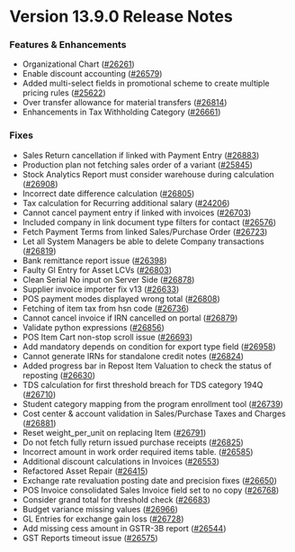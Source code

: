 # Version 13.9.0 Release Notes

### Features & Enhancements
- Organizational Chart ([#26261](https://github.com/frappe/erpnext/pull/26261))
- Enable discount accounting ([#26579](https://github.com/frappe/erpnext/pull/26579))
- Added multi-select fields in promotional scheme to create multiple pricing rules ([#25622](https://github.com/frappe/erpnext/pull/25622))
- Over transfer allowance for material transfers ([#26814](https://github.com/frappe/erpnext/pull/26814))
- Enhancements in Tax Withholding Category ([#26661](https://github.com/frappe/erpnext/pull/26661))

### Fixes
- Sales Return cancellation if linked with Payment Entry ([#26883](https://github.com/frappe/erpnext/pull/26883))
- Production plan not fetching sales order of a variant ([#25845](https://github.com/frappe/erpnext/pull/25845))
- Stock Analytics Report must consider warehouse during calculation ([#26908](https://github.com/frappe/erpnext/pull/26908))
- Incorrect date difference calculation ([#26805](https://github.com/frappe/erpnext/pull/26805))
- Tax calculation for Recurring additional salary ([#24206](https://github.com/frappe/erpnext/pull/24206))
- Cannot cancel payment entry if linked with invoices ([#26703](https://github.com/frappe/erpnext/pull/26703))
- Included company in link document type filters for contact ([#26576](https://github.com/frappe/erpnext/pull/26576))
- Fetch Payment Terms from linked Sales/Purchase Order ([#26723](https://github.com/frappe/erpnext/pull/26723))
- Let all System Managers be able to delete Company transactions ([#26819](https://github.com/frappe/erpnext/pull/26819))
- Bank remittance report issue ([#26398](https://github.com/frappe/erpnext/pull/26398))
- Faulty Gl Entry for Asset LCVs ([#26803](https://github.com/frappe/erpnext/pull/26803))
- Clean Serial No input on Server Side ([#26878](https://github.com/frappe/erpnext/pull/26878))
- Supplier invoice importer fix v13 ([#26633](https://github.com/frappe/erpnext/pull/26633))
- POS payment modes displayed wrong total ([#26808](https://github.com/frappe/erpnext/pull/26808))
- Fetching of item tax from hsn code ([#26736](https://github.com/frappe/erpnext/pull/26736))
- Cannot cancel invoice if IRN cancelled on portal ([#26879](https://github.com/frappe/erpnext/pull/26879))
- Validate python expressions ([#26856](https://github.com/frappe/erpnext/pull/26856))
- POS Item Cart non-stop scroll issue ([#26693](https://github.com/frappe/erpnext/pull/26693))
- Add mandatory depends on condition for export type field ([#26958](https://github.com/frappe/erpnext/pull/26958))
- Cannot generate IRNs for standalone credit notes ([#26824](https://github.com/frappe/erpnext/pull/26824))
- Added progress bar in Repost Item Valuation to check the status of reposting ([#26630](https://github.com/frappe/erpnext/pull/26630))
- TDS calculation for first threshold breach for TDS category 194Q ([#26710](https://github.com/frappe/erpnext/pull/26710))
- Student category mapping from the program enrollment tool ([#26739](https://github.com/frappe/erpnext/pull/26739))
- Cost center & account validation in Sales/Purchase Taxes and Charges ([#26881](https://github.com/frappe/erpnext/pull/26881))
- Reset weight_per_unit on replacing Item ([#26791](https://github.com/frappe/erpnext/pull/26791))
- Do not fetch fully return issued purchase receipts ([#26825](https://github.com/frappe/erpnext/pull/26825))
- Incorrect amount in work order required items table.  ([#26585](https://github.com/frappe/erpnext/pull/26585))
- Additional discount calculations in Invoices ([#26553](https://github.com/frappe/erpnext/pull/26553))
- Refactored Asset Repair ([#26415](https://github.com/frappe/erpnext/pull/25798))
- Exchange rate revaluation posting date and precision fixes ([#26650](https://github.com/frappe/erpnext/pull/26650))
- POS Invoice consolidated Sales Invoice field set to no copy ([#26768](https://github.com/frappe/erpnext/pull/26768))
- Consider grand total for threshold check ([#26683](https://github.com/frappe/erpnext/pull/26683))
- Budget variance missing values ([#26966](https://github.com/frappe/erpnext/pull/26966))
- GL Entries for exchange gain loss ([#26728](https://github.com/frappe/erpnext/pull/26728))
- Add missing cess amount in GSTR-3B report ([#26544](https://github.com/frappe/erpnext/pull/26544))
- GST Reports timeout issue ([#26575](https://github.com/frappe/erpnext/pull/26575))

